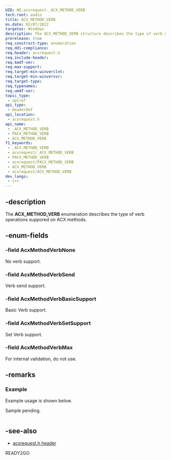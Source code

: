 ```yaml
---
UID: NE:acxrequest._ACX_METHOD_VERB
tech.root: audio
title: ACX_METHOD_VERB
ms.date: 02/07/2022
targetos: Windows
description: The ACX_METHOD_VERB structure describes the type of verb operations suppored on ACX methods.
prerelease: true
req.construct-type: enumeration
req.ddi-compliance: 
req.header: acxrequest.h
req.include-header: 
req.kmdf-ver: 
req.max-support: 
req.target-min-winverclnt: 
req.target-min-winversvr: 
req.target-type: 
req.typenames: 
req.umdf-ver: 
topic_type:
 - apiref
api_type:
 - HeaderDef
api_location:
 - acxrequest.h
api_name:
 - _ACX_METHOD_VERB
 - PACX_METHOD_VERB
 - ACX_METHOD_VERB
f1_keywords:
 - _ACX_METHOD_VERB
 - acxrequest/_ACX_METHOD_VERB
 - PACX_METHOD_VERB
 - acxrequest/PACX_METHOD_VERB
 - ACX_METHOD_VERB
 - acxrequest/ACX_METHOD_VERB
dev_langs:
 - c++
---
```


## -description

The **ACX_METHOD_VERB** enumeration describes the type of verb operations suppored on ACX methods.

## -enum-fields

### -field AcxMethodVerbNone

No verb support.

### -field AcxMethodVerbSend

Verb send support.

### -field AcxMethodVerbBasicSupport

Basic Verb support.

### -field AcxMethodVerbSetSupport

Set Verb support.

### -field AcxMethodVerbMax

For internal validation, do not use.

## -remarks

### Example

Example usage is shown below.

Sample pending.

```cpp

```

## -see-also

- [acxrequest.h header](index.md)

READY2GO
